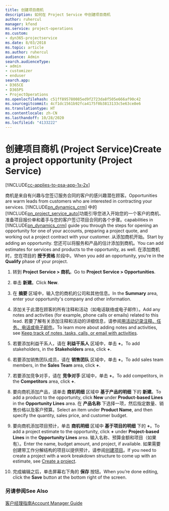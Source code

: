 ```yaml
---
title: 创建项目商机
description: 如何在 Project Service 中创建项目商机
author: ruhercul
manager: kfend
ms.service: project-operations
ms.custom:
- dyn365-projectservice
ms.date: 8/03/2018
ms.topic: article
ms.author: ruhercul
audience: Admin
search.audienceType:
- admin
- customizer
- enduser
search.app:
- D365CE
- D365PS
- ProjectOperations
ms.openlocfilehash: c51ff895780085ed9f2723da8f505e666af90c42
ms.sourcegitcommit: 4cf1dc1561b92fca4175f0b3813133c5e63ce8e6
ms.translationtype: HT
ms.contentlocale: zh-CN
ms.lasthandoff: 10/28/2020
ms.locfileid: "4133222"
---
```

# <a name="create-a-project-opportunity-project-service"></a><span data-ttu-id="de489-103">创建项目商机 (Project Service)</span><span class="sxs-lookup"><span data-stu-id="de489-103">Create a project opportunity (Project Service)</span></span>

[!INCLUDE[cc-applies-to-psa-app-1x-2x](../includes/cc-applies-to-psa-app-1x-2x.md)]

<span data-ttu-id="de489-104">商机是来自有兴趣与您签订服务合同的客户的感兴趣潜在顾客。</span><span class="sxs-lookup"><span data-stu-id="de489-104">Opportunities are warm leads from customers who are interested in contracting your services.</span></span> [!INCLUDE[pn_dynamics_crm](../includes/pn-dynamics-crm.md)] <span data-ttu-id="de489-105">中的[!INCLUDE[pn_project_service_auto](../includes/pn-project-service-auto.md)]功能引导您进入开始您的一个客户的商机、准备项目报价单和着手与您的客户签订项目合同的各个步骤。</span><span class="sxs-lookup"><span data-stu-id="de489-105">capabilities in [!INCLUDE[pn_dynamics_crm](../includes/pn-dynamics-crm.md)] guide you through the steps for opening an opportunity for one of your accounts, preparing a project quote, and working out a project contract with your customer.</span></span> <span data-ttu-id="de489-106">从添加商机开始。</span><span class="sxs-lookup"><span data-stu-id="de489-106">Start by adding an opportunity.</span></span> <span data-ttu-id="de489-107">您还可以将服务和产品的估计添加到商机。</span><span class="sxs-lookup"><span data-stu-id="de489-107">You can add estimates for services and products to the opportunity, as well.</span></span> <span data-ttu-id="de489-108">在添加商机时，您在项目的 **授予资格** 阶段中。</span><span class="sxs-lookup"><span data-stu-id="de489-108">When you add an opportunity, you’re in the **Qualify** phase of your project.</span></span>  
  
1.  <span data-ttu-id="de489-109">转到 **Project Service > 商机**。</span><span class="sxs-lookup"><span data-stu-id="de489-109">Go to **Project Service > Opportunities**.</span></span>  
  
2.  <span data-ttu-id="de489-110">单击 **新建**。</span><span class="sxs-lookup"><span data-stu-id="de489-110">Click **New**.</span></span>  
  
3.  <span data-ttu-id="de489-111">在 **摘要** 区域中，输入您的商机的公司和其他信息。</span><span class="sxs-lookup"><span data-stu-id="de489-111">In the **Summary** area, enter your opportunity's company and other information.</span></span>  
  
4.  <span data-ttu-id="de489-112">添加关于此潜在顾客的所有注释和活动（如电话联络或电子邮件）。</span><span class="sxs-lookup"><span data-stu-id="de489-112">Add any notes and activities (for example, phone calls or emails) related to this lead.</span></span> <span data-ttu-id="de489-113">若要了解有关添加注释和活动的详细信息，请参阅[用活动记录注释、任务、电话或电子邮件](https://docs.microsoft.com/dynamics365/customerengagement/on-premises/basics/work-with-activities)。</span><span class="sxs-lookup"><span data-stu-id="de489-113">To learn more about adding notes and activities, see [Keep track of notes, tasks, calls, or email with activities](https://docs.microsoft.com/dynamics365/customerengagement/on-premises/basics/work-with-activities).</span></span>  
  
5.  <span data-ttu-id="de489-114">若要添加利益干系人，请在 **利益干系人** 区域中，单击 **+**。</span><span class="sxs-lookup"><span data-stu-id="de489-114">To add stakeholders, in the **Stakeholders** area, click **+**.</span></span>  
  
6.  <span data-ttu-id="de489-115">若要添加销售团队成员，请在 **销售团队** 区域中，单击 **+**。</span><span class="sxs-lookup"><span data-stu-id="de489-115">To add sales team members, in the **Sales Team** area, click **+**.</span></span>  
  
7.  <span data-ttu-id="de489-116">若要添加竞争对手，请在 **竞争对手** 区域中，单击 **+**。</span><span class="sxs-lookup"><span data-stu-id="de489-116">To add competitors, in the **Competitors** area, click **+**.</span></span>  
  
8.  <span data-ttu-id="de489-117">要向商机添加产品，请单击 **商机明细** 区域中 **基于产品的明细** 下的 **新建**。</span><span class="sxs-lookup"><span data-stu-id="de489-117">To add a product to the opportunity, click **New** under **Product-based Lines** in the **Opportunity Lines** area.</span></span> <span data-ttu-id="de489-118">在 **产品名称** 下选择一项，然后指定数量、销售价格以及客户预算。</span><span class="sxs-lookup"><span data-stu-id="de489-118">Select an item under **Product Name**, and then specify the quantity, sales price, and customer budget.</span></span>  
  
9. <span data-ttu-id="de489-119">要向商机添加项目预计，单击 **商机明细** 区域中 **基于项目的明细** 下的 **+**。</span><span class="sxs-lookup"><span data-stu-id="de489-119">To add a project estimate to the opportunity, click **+** under **Project-based Lines** in the **Opportunity Lines** area.</span></span> <span data-ttu-id="de489-120">输入名称、预算金额和项目（如果有）。</span><span class="sxs-lookup"><span data-stu-id="de489-120">Enter the name, budget amount, and project, if available.</span></span> <span data-ttu-id="de489-121">如果需要创建带工作分解结构的项目以提供预计，请参阅[创建项目](../psa/create-project.md)。</span><span class="sxs-lookup"><span data-stu-id="de489-121">If you need to create a project with a work breakdown structure to come up with an estimate, see [Create a project](../psa/create-project.md).</span></span>  
  
10. <span data-ttu-id="de489-122">完成编辑之后，单击屏幕右下角的 **保存** 按钮。</span><span class="sxs-lookup"><span data-stu-id="de489-122">When you’re done editing, click the **Save** button at the bottom right of the screen.</span></span>  
  
### <a name="see-also"></a><span data-ttu-id="de489-123">另请参阅</span><span class="sxs-lookup"><span data-stu-id="de489-123">See Also</span></span>  
 [<span data-ttu-id="de489-124">客户经理指南</span><span class="sxs-lookup"><span data-stu-id="de489-124">Account Manager Guide</span></span>](../psa/account-manager-guide.md)
